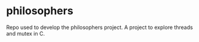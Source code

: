 # philosophers
Repo used to develop the philosophers project. A project to explore threads and mutex in C.
